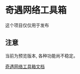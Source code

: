 # 奇遇网络工具箱

这个项目仅仅用于发布

## 注意

当前为预览版本, 各种功能尚不稳定。

[奇遇网络工具箱文档](https://oss.qiyutech.tech/seo/seo_index.html)
